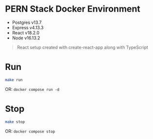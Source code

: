 # PERN Stack Docker Environment

- Postgres v13.7
- Express v4.13.3
- React v18.2.0
- Node v16.13.2

> React setup created with create-react-app along with TypeScript

# Run

```bash
make run
```

OR: `docker compose run -d`

# Stop

```bash
make stop
```

OR: `docker compose stop`
